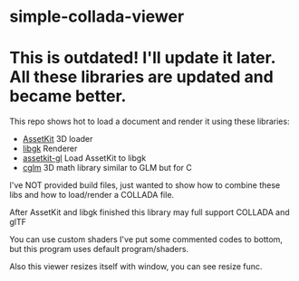 # simple-collada-viewer

# This is outdated! I'll update it later. All these libraries are updated and became better. 

This repo shows hot to load a document and render it using these libraries:
- [AssetKit](https://github.com/recp/assetkit) 3D loader
- [libgk](https://github.com/recp/libgk) Renderer
- [assetkit-gl](https://github.com/recp/assetkit-gl) Load AssetKit to libgk
- [cglm](https://github.com/recp/cglm) 3D math library similar to GLM but for C

I've NOT provided build files, just wanted to show how to combine these libs and how to load/render a COLLADA file.

After AssetKit and libgk finished this library may full support COLLADA and glTF

You can use custom shaders I've put some commented codes to bottom, but this program uses default program/shaders.

Also this viewer resizes itself with window, you can see resize func.
